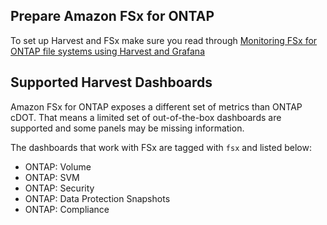 
## Prepare Amazon FSx for ONTAP

To set up Harvest and FSx make sure you read through 
[Monitoring FSx for ONTAP file systems using Harvest and Grafana](https://docs.aws.amazon.com/fsx/latest/ONTAPGuide/monitoring-harvest-grafana.html)

## Supported Harvest Dashboards

Amazon FSx for ONTAP exposes a different set of metrics than ONTAP cDOT.
That means a limited set of out-of-the-box dashboards are supported and
some panels may be missing information. 

The dashboards that work with FSx are tagged with `fsx` and listed below:

* ONTAP: Volume
* ONTAP: SVM
* ONTAP: Security
* ONTAP: Data Protection Snapshots
* ONTAP: Compliance
